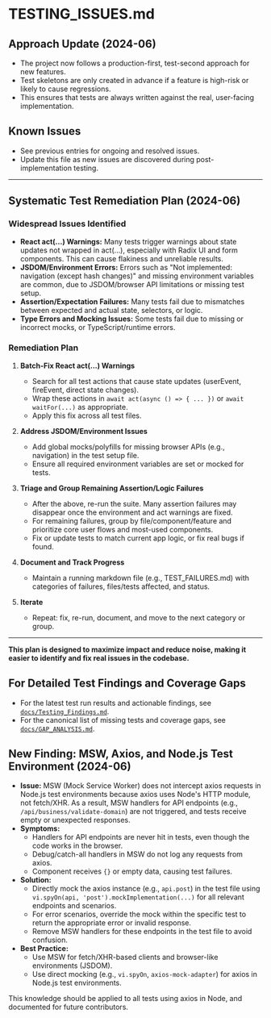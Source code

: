 # TESTING_ISSUES.md

## Approach Update (2024-06)

- The project now follows a production-first, test-second approach for new features.
- Test skeletons are only created in advance if a feature is high-risk or likely to cause regressions.
- This ensures that tests are always written against the real, user-facing implementation.

## Known Issues
- See previous entries for ongoing and resolved issues.
- Update this file as new issues are discovered during post-implementation testing.

---

## Systematic Test Remediation Plan (2024-06)

### Widespread Issues Identified
- **React act(...) Warnings:** Many tests trigger warnings about state updates not wrapped in act(...), especially with Radix UI and form components. This can cause flakiness and unreliable results.
- **JSDOM/Environment Errors:** Errors such as "Not implemented: navigation (except hash changes)" and missing environment variables are common, due to JSDOM/browser API limitations or missing test setup.
- **Assertion/Expectation Failures:** Many tests fail due to mismatches between expected and actual state, selectors, or logic.
- **Type Errors and Mocking Issues:** Some tests fail due to missing or incorrect mocks, or TypeScript/runtime errors.

### Remediation Plan
1. **Batch-Fix React act(...) Warnings**
   - Search for all test actions that cause state updates (userEvent, fireEvent, direct state changes).
   - Wrap these actions in `await act(async () => { ... })` or `await waitFor(...)` as appropriate.
   - Apply this fix across all test files.

2. **Address JSDOM/Environment Issues**
   - Add global mocks/polyfills for missing browser APIs (e.g., navigation) in the test setup file.
   - Ensure all required environment variables are set or mocked for tests.

3. **Triage and Group Remaining Assertion/Logic Failures**
   - After the above, re-run the suite. Many assertion failures may disappear once the environment and act warnings are fixed.
   - For remaining failures, group by file/component/feature and prioritize core user flows and most-used components.
   - Fix or update tests to match current app logic, or fix real bugs if found.

4. **Document and Track Progress**
   - Maintain a running markdown file (e.g., TEST_FAILURES.md) with categories of failures, files/tests affected, and status.

5. **Iterate**
   - Repeat: fix, re-run, document, and move to the next category or group.

---

**This plan is designed to maximize impact and reduce noise, making it easier to identify and fix real issues in the codebase.**

## For Detailed Test Findings and Coverage Gaps

- For the latest test run results and actionable findings, see [`docs/Testing_Findings.md`](./Testing_Findings.md).
- For the canonical list of missing tests and coverage gaps, see [`docs/GAP_ANALYSIS.md`](./GAP_ANALYSIS.md).

## New Finding: MSW, Axios, and Node.js Test Environment (2024-06)

- **Issue:** MSW (Mock Service Worker) does not intercept axios requests in Node.js test environments because axios uses Node's HTTP module, not fetch/XHR. As a result, MSW handlers for API endpoints (e.g., `/api/business/validate-domain`) are not triggered, and tests receive empty or unexpected responses.
- **Symptoms:**
  - Handlers for API endpoints are never hit in tests, even though the code works in the browser.
  - Debug/catch-all handlers in MSW do not log any requests from axios.
  - Component receives `{}` or empty data, causing test failures.
- **Solution:**
  - Directly mock the axios instance (e.g., `api.post`) in the test file using `vi.spyOn(api, 'post').mockImplementation(...)` for all relevant endpoints and scenarios.
  - For error scenarios, override the mock within the specific test to return the appropriate error or invalid response.
  - Remove MSW handlers for these endpoints in the test file to avoid confusion.
- **Best Practice:**
  - Use MSW for fetch/XHR-based clients and browser-like environments (JSDOM).
  - Use direct mocking (e.g., `vi.spyOn`, `axios-mock-adapter`) for axios in Node.js test environments.

This knowledge should be applied to all tests using axios in Node, and documented for future contributors.

